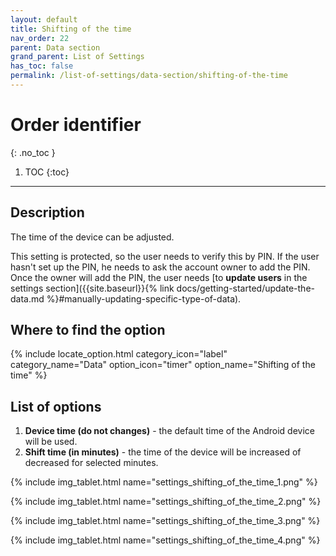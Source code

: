 ```yaml
---
layout: default
title: Shifting of the time
nav_order: 22
parent: Data section
grand_parent: List of Settings
has_toc: false
permalink: /list-of-settings/data-section/shifting-of-the-time
---
```


# Order identifier
{: .no_toc }

1. TOC
{:toc}

---

## Description
The time of the device can be adjusted. 

<span class="text-red-200">This setting is protected, so the user needs to verify this by PIN. If the user hasn't set up the PIN, he needs to ask the account owner to add the PIN. Once the owner will add the PIN, the user needs [to **update users** in the settings section]({{site.baseurl}}{% link docs/getting-started/update-the-data.md %}#manually-updating-specific-type-of-data).</span>

## Where to find the option
{% include locate_option.html category_icon="label" category_name="Data" option_icon="timer" option_name="Shifting of the time" %}

## List of options
1. **Device time (do not changes)** - the default time of the Android device will be used.  
1. **Shift time (in minutes)** - the time of the device will be increased of decreased for selected minutes.

{% include img_tablet.html name="settings_shifting_of_the_time_1.png" %}

{% include img_tablet.html name="settings_shifting_of_the_time_2.png" %}

{% include img_tablet.html name="settings_shifting_of_the_time_3.png" %}

{% include img_tablet.html name="settings_shifting_of_the_time_4.png" %}